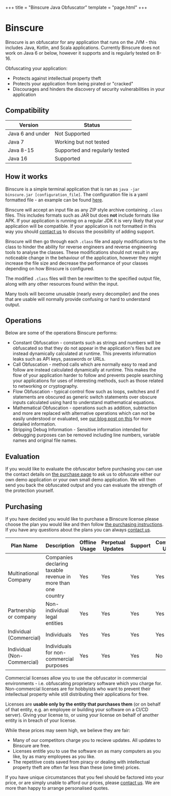 +++
title = "Binscure Java Obfuscator"
template = "page.html"
+++

# Binscure

Binscure is an obfuscator for any application that runs on the JVM - this includes Java, Kotlin, and Scala applications.
Currently Binscure does not work on Java 6 or below, however it supports and is regularly tested on 8-16.

Obfuscating your application:
* Protects against intellectual property theft
* Protects your application from being pirated or "cracked"
* Discourages and hinders the discovery of security vulnerabilities in your application

## Compatibility

|Version | Status|
|---|---|
|Java 6 and under|Not Supported|
|Java 7|Working but not tested|
|Java 8-15|Supported and regularly tested|
|Java 16|Supported|

## How it works

Binscure is a simple terminal application that is ran as `java -jar binscure.jar [configuration_file]`.
The configuration file is a yaml formatted file - an example can be found [here](https://github.com/binclub/BinscureDocumentation/blob/master/exampleConfig.yml).

Binscure will accept an input file as any ZIP style archive containing `.class` files.
This includes formats such as JAR but does **not** include formats like APK.
If your application is running on a regular JDK it is very likely that your application will be compatible.
If your application is not formatted in this way you should [contact us](/contact) to discuss the possibility of adding support.

Binscure will then go through each `.class` file and apply modifications to the class to hinder the ability for reverse engineers and reverse engineering tools to analyse the classes.
These modifications should not result in any noticeable change in the behaviour of the application, however they might increase the file size and decrease the performance of your classes depending on how Binscure is configured.

The modified `.class` files will then be rewritten to the specified output file, along with any other resources found within the input.

Many tools will become unusable (nearly every decompiler) and the ones that are usable will normally provide confusing or hard to understand output.

## Operations

Below are some of the operations Binscure performs:

* Constant Obfuscation - constants such as strings and numbers will be obfuscated so that they do not appear in the application's files but are instead dynamically calculated at runtime. This prevents information leaks such as API keys, passwords or URLs.
* Call Obfuscation - method calls which are normally easy to read and follow are instead calculated dynamically at runtime. This makes the flow of your application harder to follow and prevents people searching your applications for uses of interesting methods, such as those related to networking or cryptography.
* Flow Obfuscation - typical control flow such as loops, switches and if statements are obscured as generic switch statements over obscure inputs calculated using hard to understand mathematical equations.
* Mathematical Obfuscation - operations such as addition, subtraction and more are replaced with alternative operations which can not be easily understood or evaluated, see [our blog post on this](https://blog.binclub.dev/006-Mixed-Boolean-Arithmetic/) for more detailed information.
* Stripping Debug Information - Sensitive information intended for debugging purposes can be removed including line numbers, variable names and original file names.

## Evaluation

If you would like to evaluate the obfuscator before purchasing you can use the contact details on [the purchase page](/purchasing) to ask us to obfuscate either our own demo application or your own small demo application.
We will then send you back the obfuscated output and you can evaluate the strength of the protection yourself.

## Purchasing

If you have decided you would like to purchase a Binscure license please choose the plan you would like and then follow [the purchasing instructions](/purchasing).
If you have any questions about the plans you can always [contact us](/contact).

|Plan Name                  |Description                                                 |Offline Usage     |Perpetual Updates |Support           |Commercial Usage  |Source Access|Price (GBP) |
|---------------------------|------------------------------------------------------------|------------------|------------------|------------------|------------------|------------------|------|
|Multinational Company      |Companies declaring taxable revenue in more than one country|<green>Yes</green>|<green>Yes</green>|<green>Yes</green>|<green>Yes</green>|<green>Yes</green>|£5,000|
|Partnership or company     |Non-individual legal entities                               |<green>Yes</green>|<green>Yes</green>|<green>Yes</green>|<green>Yes</green>|<red>No</red>     |£1,000|
|Individual (Commercial)    |Individuals                                                 |<green>Yes</green>|<green>Yes</green>|<green>Yes</green>|<green>Yes</green>|<red>No</red>     |£250  |
|Individual (Non-Commercial)|Individuals for non-commercial purposes                     |<green>Yes</green>|<green>Yes</green>|<green>Yes</green>|<red>No</red>     |<red>No</red>     |£100  |

Commercial licenses allow you to use the obfuscator in commercial environments - i.e. obfuscating proprietary software which you charge for.
Non-commercial licenses are for hobbyists who want to prevent their intellectual property while still distributing their applications for free.

Licenses are **usable only by the entity that purchases them** (or on behalf of that entity, e.g. an employee or building your software on a CI/CD server).
Giving your license to, or using your license on behalf of another entity is in breach of your license.

While these prices may seem high, we believe they are fair:
* Many of our competitors charge you to recieve updates. All updates to Binscure are free.
* Licenses entitle you to use the software on as many computers as you like, by as many employees as you like.
* The repetitive costs saved from piracy or dealing with intellectual property theft are often far less than these (one time) prices.

If you have unique circumstances that you feel should be factored into your price, or are simply unable to afford our prices, please [contact us](/contact).
We are more than happy to arrange personalised quotes.
